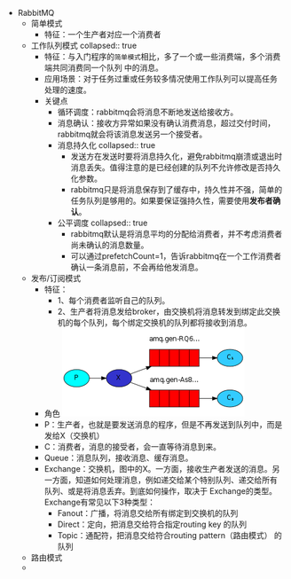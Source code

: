 - RabbitMQ
	- 简单模式
		- 特征：一个生产者对应一个消费者
	- 工作队列模式
	  collapsed:: true
		- 特征：与入门程序的`简单模式`相比，多了一个或一些消费端，多个消费端共同消费同一个队列 中的消息。
		- 应用场景：对于任务过重或任务较多情况使用工作队列可以提高任务处理的速度。
		- 关键点
			- 循环调度：rabbitmq会将消息不断地发送给接收方。
			- 消息确认：接收方异常如果没有确认消费消息，超过交付时间，rabbitmq就会将该消息发送另一个接受者。
			- 消息持久化
			  collapsed:: true
				- 发送方在发送时要将消息持久化，避免rabbitmq崩溃或退出时消息丢失。值得注意的是已经创建的队列不允许修改是否持久化参数。
				- rabbitmq只是将消息保存到了缓存中，持久性并不强，简单的任务队列是够用的。如果要保证强持久性，需要使用**发布者确认**。
			- 公平调度
			  collapsed:: true
				- rabbitmq默认是将消息平均的分配给消费者，并不考虑消费者尚未确认的消息数量。
				- 可以通过prefetchCount=1，告诉rabbitmq在一个工作消费者确认一条消息前，不会再给他发消息。
	- 发布/订阅模式
		- 特征：
			- 1、每个消费者监听自己的队列。
			- 2、生产者将消息发给broker，由交换机将消息转发到绑定此交换机的每个队列，每个绑定交换机的队列都将接收到消息。
		- 角色
		  ![发布订阅模式.png](../assets/发布订阅模式_1706260123797_0.png)
		- P：生产者，也就是要发送消息的程序，但是不再发送到队列中，而是发给X（交换机）
		- C：消费者，消息的接受者，会一直等待消息到来。
		- Queue：消息队列，接收消息、缓存消息。
		- Exchange：交换机，图中的X。一方面，接收生产者发送的消息。另一方面，知道如何处理消息，例如递交给某个特别队列、递交给所有队列、或是将消息丢弃。到底如何操作，取决于 Exchange的类型。Exchange有常见以下3种类型：
			- Fanout：广播，将消息交给所有绑定到交换机的队列
			- Direct：定向，把消息交给符合指定routing key 的队列
			- Topic：通配符，把消息交给符合routing pattern（路由模式） 的队列
	- 路由模式
	-